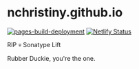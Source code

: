 # nchristiny.github.io
[![pages-build-deployment](https://github.com/nchristiny/nchristiny.github.io/actions/workflows/pages/pages-build-deployment/badge.svg)](https://github.com/nchristiny/nchristiny.github.io/actions/workflows/pages/pages-build-deployment)
[![Netlify Status](https://api.netlify.com/api/v1/badges/212a54fd-e14d-4082-a134-223b4f4acc6c/deploy-status)](https://app.netlify.com/sites/nchristiny/deploys)

RIP 💀 Sonatype Lift

Rubber Duckie, you're the one.
